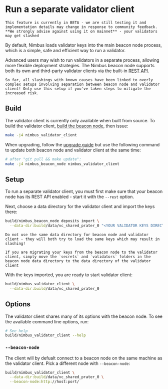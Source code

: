# Run a separate validator client

```admonish warning
This feature is currently in BETA - we are still testing it and implementation details may change in response to community feedback. **We strongly advise against using it on mainnet** - your validators may get slashed
```

By default, Nimbus loads validator keys into the main beacon node process, which is a simple, safe and efficient way to run a validator.

Advanced users may wish to run validators in a separate process, allowing more flexible deployment strategies. The Nimbus beacon node supports both its own and third-party validator clients via the built-in [REST API](./rest-api.md).

```admonish warning
So far, all slashings with known causes have been linked to overly complex setups involving separation between beacon node and validator client! Only use this setup if you've taken steps to mitigate the increased risk.
```

## Build

The validator client is currently only available when built from source. To build the validator client, [build the beacon node](./build.md), then issue:

```sh
make -j4 nimbus_validator_client
```

When upgrading, follow the [upgrade guide](./keep-updated.md) but use the following command to update both beacon node and validator client at the same time:

```sh
# after "git pull && make update":
make -j4 nimbus_beacon_node nimbus_validator_client
```

## Setup

To run a separate validator client, you must first make sure that your beacon node has its REST API enabled - start it with the `--rest` option.

Next, choose a data directory for the validator client and import the keys there:

```sh
build/nimbus_beacon_node deposits import \
  --data-dir:build/data/vc_shared_prater_0 "<YOUR VALIDATOR KEYS DIRECTORY>"
```

```admonish warning
Do not use the same data directory for beacon node and validator client - they will both try to load the same keys which may result in slashing!
```

```admonish warning
If you are migrating your keys from the beacon node to the validator client, simply move the `secrets` and `validators` folders in the beacon node data directory to the data directory of the validator client
```

With the keys imported, you are ready to start validator client:

```sh
build/nimbus_validator_client \
  --data-dir:build/data/vc_shared_prater_0
```

## Options

The validator client shares many of its options with the beacon node. To see the available command line options, run:

```sh
# See help
build/nimbus_validator_client --help
```

### `--beacon-node`

The client will by defualt connect to a beacon node on the same machine as the validator client. Pick a different node with `--beacon-node`:

```sh
build/nimbus_validator_client \
  --data-dir:build/data/vc_shared_prater_0 \
  --beacon-node:http://host:port/
```
